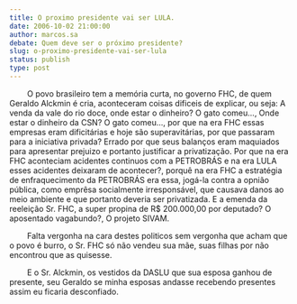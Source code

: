 ```yaml
---
title: O proximo presidente vai ser LULA.
date: 2006-10-02 21:00:00
author: marcos.sa
debate: Quem deve ser o próximo presidente?
slug: o-proximo-presidente-vai-ser-lula
status: publish 
type: post
---
```


        O povo brasileiro tem a memória curta, no governo FHC, de quem Geraldo Alckmin é cria, aconteceram coisas dificeis de explicar, ou seja: A venda da vale do rio doce, onde estar o dinheiro? O gato comeu..., Onde estar o dinheiro da CSN? O gato comeu..., por que na era FHC essas empresas eram dificitárias e hoje são superavitárias, por que passaram para a iniciativa privada? Errado por que seus balanços eram maquiados para apresentar prejuizo e portanto justificar a privatização. Por que na era FHC aconteciam acidentes continuos com a PETROBRÁS e na era LULA esses acidentes deixaram de acontecer?, porquê na era FHC a estratégia de enfraquecimento da PETROBRÁS era essa, jogá-la contra a opnião pública, como emprêsa socialmente irresponsável, que causava danos ao meio ambiente e que portanto deveria ser privatizada. E a emenda da reeleição Sr. FHC, a super propina de R$ 200.000,00 por deputado? O aposentado vagabundo?, O projeto SIVAM. 


        Falta vergonha na cara destes politicos sem vergonha que acham que o povo é burro, o Sr. FHC só não vendeu sua mãe, suas filhas por não encontrou que as quisesse.


        E o Sr. Alckmin, os vestidos da DASLU que sua esposa ganhou de presente, seu Geraldo se minha esposas andasse recebendo presentes assim eu ficaria desconfiado.


        


